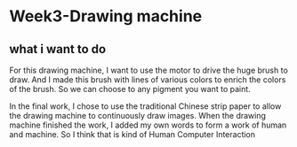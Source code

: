 # Week3-Drawing machine


## what i want to do 
For this drawing machine, I want to use the motor to drive the huge brush to draw. And I made this brush with lines of various colors to enrich the colors of the brush. So we can choose to any pigment you want to paint.

In the final work, I chose to use the traditional Chinese strip paper to allow the drawing machine to continuously draw images. When the drawing machine finished the work, I added my own words to form a work of human and machine. So I think that is kind of Human Computer Interaction
